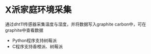 # X派家庭环境采集

通过dht11传感器采集温度与湿度，并将数据写入graphite carbon中，可在graphite中查看数据

* Python程序支持树莓派
* C程序支持香橙派、树莓派

